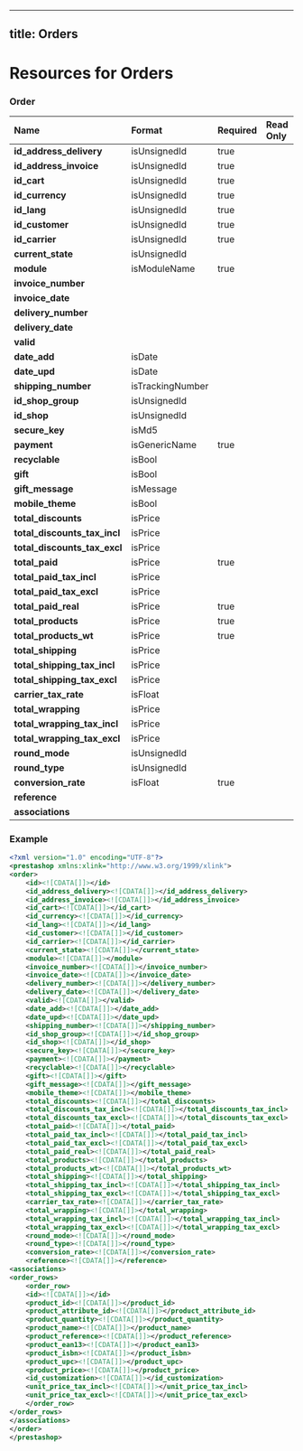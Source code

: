 
---
title: Orders
---

# Resources for Orders


### Order

|             Name             |      Format      | Required | Read Only | Max size | Not filterable | Description |
| :--------------------------- | :--------------- | :------- | :-------- | :------- | :------------- | :---------- |
| **id_address_delivery**      | isUnsignedId     | true     |           |          |                |             |
| **id_address_invoice**       | isUnsignedId     | true     |           |          |                |             |
| **id_cart**                  | isUnsignedId     | true     |           |          |                |             |
| **id_currency**              | isUnsignedId     | true     |           |          |                |             |
| **id_lang**                  | isUnsignedId     | true     |           |          |                |             |
| **id_customer**              | isUnsignedId     | true     |           |          |                |             |
| **id_carrier**               | isUnsignedId     | true     |           |          |                |             |
| **current_state**            | isUnsignedId     |          |           |          |                |             |
| **module**                   | isModuleName     | true     |           |          |                |             |
| **invoice_number**           |                  |          |           |          |                |             |
| **invoice_date**             |                  |          |           |          |                |             |
| **delivery_number**          |                  |          |           |          |                |             |
| **delivery_date**            |                  |          |           |          |                |             |
| **valid**                    |                  |          |           |          |                |             |
| **date_add**                 | isDate           |          |           |          |                |             |
| **date_upd**                 | isDate           |          |           |          |                |             |
| **shipping_number**          | isTrackingNumber |          |           |          | true           |             |
| **id_shop_group**            | isUnsignedId     |          |           |          |                |             |
| **id_shop**                  | isUnsignedId     |          |           |          |                |             |
| **secure_key**               | isMd5            |          |           |          |                |             |
| **payment**                  | isGenericName    | true     |           |          |                |             |
| **recyclable**               | isBool           |          |           |          |                |             |
| **gift**                     | isBool           |          |           |          |                |             |
| **gift_message**             | isMessage        |          |           |          |                |             |
| **mobile_theme**             | isBool           |          |           |          |                |             |
| **total_discounts**          | isPrice          |          |           |          |                |             |
| **total_discounts_tax_incl** | isPrice          |          |           |          |                |             |
| **total_discounts_tax_excl** | isPrice          |          |           |          |                |             |
| **total_paid**               | isPrice          | true     |           |          |                |             |
| **total_paid_tax_incl**      | isPrice          |          |           |          |                |             |
| **total_paid_tax_excl**      | isPrice          |          |           |          |                |             |
| **total_paid_real**          | isPrice          | true     |           |          |                |             |
| **total_products**           | isPrice          | true     |           |          |                |             |
| **total_products_wt**        | isPrice          | true     |           |          |                |             |
| **total_shipping**           | isPrice          |          |           |          |                |             |
| **total_shipping_tax_incl**  | isPrice          |          |           |          |                |             |
| **total_shipping_tax_excl**  | isPrice          |          |           |          |                |             |
| **carrier_tax_rate**         | isFloat          |          |           |          |                |             |
| **total_wrapping**           | isPrice          |          |           |          |                |             |
| **total_wrapping_tax_incl**  | isPrice          |          |           |          |                |             |
| **total_wrapping_tax_excl**  | isPrice          |          |           |          |                |             |
| **round_mode**               | isUnsignedId     |          |           |          |                |             |
| **round_type**               | isUnsignedId     |          |           |          |                |             |
| **conversion_rate**          | isFloat          | true     |           |          |                |             |
| **reference**                |                  |          |           |          |                |             |
| **associations**             |                  |          |           |          |                |             |


### Example

```xml
<?xml version="1.0" encoding="UTF-8"?>
<prestashop xmlns:xlink="http://www.w3.org/1999/xlink">
<order>
	<id><![CDATA[]]></id>
	<id_address_delivery><![CDATA[]]></id_address_delivery>
	<id_address_invoice><![CDATA[]]></id_address_invoice>
	<id_cart><![CDATA[]]></id_cart>
	<id_currency><![CDATA[]]></id_currency>
	<id_lang><![CDATA[]]></id_lang>
	<id_customer><![CDATA[]]></id_customer>
	<id_carrier><![CDATA[]]></id_carrier>
	<current_state><![CDATA[]]></current_state>
	<module><![CDATA[]]></module>
	<invoice_number><![CDATA[]]></invoice_number>
	<invoice_date><![CDATA[]]></invoice_date>
	<delivery_number><![CDATA[]]></delivery_number>
	<delivery_date><![CDATA[]]></delivery_date>
	<valid><![CDATA[]]></valid>
	<date_add><![CDATA[]]></date_add>
	<date_upd><![CDATA[]]></date_upd>
	<shipping_number><![CDATA[]]></shipping_number>
	<id_shop_group><![CDATA[]]></id_shop_group>
	<id_shop><![CDATA[]]></id_shop>
	<secure_key><![CDATA[]]></secure_key>
	<payment><![CDATA[]]></payment>
	<recyclable><![CDATA[]]></recyclable>
	<gift><![CDATA[]]></gift>
	<gift_message><![CDATA[]]></gift_message>
	<mobile_theme><![CDATA[]]></mobile_theme>
	<total_discounts><![CDATA[]]></total_discounts>
	<total_discounts_tax_incl><![CDATA[]]></total_discounts_tax_incl>
	<total_discounts_tax_excl><![CDATA[]]></total_discounts_tax_excl>
	<total_paid><![CDATA[]]></total_paid>
	<total_paid_tax_incl><![CDATA[]]></total_paid_tax_incl>
	<total_paid_tax_excl><![CDATA[]]></total_paid_tax_excl>
	<total_paid_real><![CDATA[]]></total_paid_real>
	<total_products><![CDATA[]]></total_products>
	<total_products_wt><![CDATA[]]></total_products_wt>
	<total_shipping><![CDATA[]]></total_shipping>
	<total_shipping_tax_incl><![CDATA[]]></total_shipping_tax_incl>
	<total_shipping_tax_excl><![CDATA[]]></total_shipping_tax_excl>
	<carrier_tax_rate><![CDATA[]]></carrier_tax_rate>
	<total_wrapping><![CDATA[]]></total_wrapping>
	<total_wrapping_tax_incl><![CDATA[]]></total_wrapping_tax_incl>
	<total_wrapping_tax_excl><![CDATA[]]></total_wrapping_tax_excl>
	<round_mode><![CDATA[]]></round_mode>
	<round_type><![CDATA[]]></round_type>
	<conversion_rate><![CDATA[]]></conversion_rate>
	<reference><![CDATA[]]></reference>
<associations>
<order_rows>
	<order_row>
	<id><![CDATA[]]></id>
	<product_id><![CDATA[]]></product_id>
	<product_attribute_id><![CDATA[]]></product_attribute_id>
	<product_quantity><![CDATA[]]></product_quantity>
	<product_name><![CDATA[]]></product_name>
	<product_reference><![CDATA[]]></product_reference>
	<product_ean13><![CDATA[]]></product_ean13>
	<product_isbn><![CDATA[]]></product_isbn>
	<product_upc><![CDATA[]]></product_upc>
	<product_price><![CDATA[]]></product_price>
	<id_customization><![CDATA[]]></id_customization>
	<unit_price_tax_incl><![CDATA[]]></unit_price_tax_incl>
	<unit_price_tax_excl><![CDATA[]]></unit_price_tax_excl>
	</order_row>
</order_rows>
</associations>
</order>
</prestashop>

```

